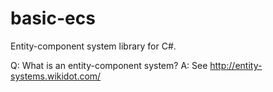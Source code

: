 # basic-ecs
Entity-component system library for C#.

Q: What is an entity-component system? A: See http://entity-systems.wikidot.com/
